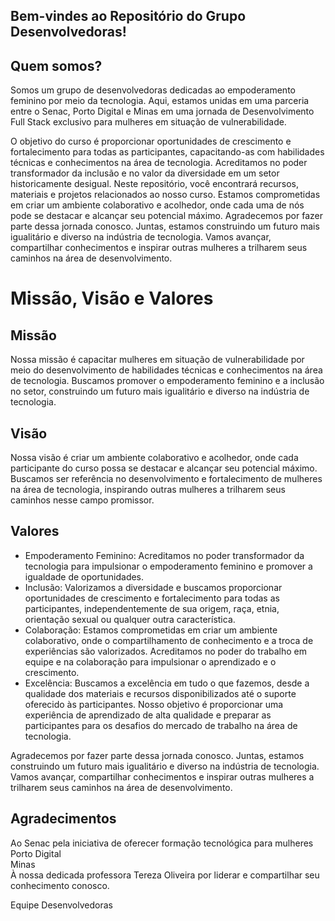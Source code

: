 ## Bem-vindes ao Repositório do Grupo Desenvolvedoras!

## Quem somos?
Somos um grupo de desenvolvedoras dedicadas ao empoderamento feminino por meio da tecnologia. Aqui, estamos unidas em uma parceria entre o Senac, Porto Digital e Minas em uma jornada de Desenvolvimento Full Stack exclusivo para mulheres em situação de vulnerabilidade.<br>



O objetivo do curso é proporcionar oportunidades de crescimento e fortalecimento para todas as participantes, capacitando-as com habilidades técnicas e conhecimentos na área de tecnologia. Acreditamos no poder transformador da inclusão e no valor da diversidade em um setor historicamente desigual.
Neste repositório, você encontrará recursos, materiais e projetos relacionados ao nosso curso. Estamos comprometidas em criar um ambiente colaborativo e acolhedor, onde cada uma de nós pode se destacar e alcançar seu potencial máximo.
Agradecemos por fazer parte dessa jornada conosco. Juntas, estamos construindo um futuro mais igualitário e diverso na indústria de tecnologia. Vamos avançar, compartilhar conhecimentos e inspirar outras mulheres a trilharem seus caminhos na área de desenvolvimento.

# Missão, Visão e Valores

## Missão
Nossa missão é capacitar mulheres em situação de vulnerabilidade por meio do desenvolvimento de habilidades técnicas e conhecimentos na área de tecnologia. Buscamos promover o empoderamento feminino e a inclusão no setor, construindo um futuro mais igualitário e diverso na indústria de tecnologia.

## Visão
Nossa visão é criar um ambiente colaborativo e acolhedor, onde cada participante do curso possa se destacar e alcançar seu potencial máximo. Buscamos ser referência no desenvolvimento e fortalecimento de mulheres na área de tecnologia, inspirando outras mulheres a trilharem seus caminhos nesse campo promissor.

## Valores
- Empoderamento Feminino: Acreditamos no poder transformador da tecnologia para impulsionar o empoderamento feminino e promover a igualdade de oportunidades.
- Inclusão: Valorizamos a diversidade e buscamos proporcionar oportunidades de crescimento e fortalecimento para todas as participantes, independentemente de sua origem, raça, etnia, orientação sexual ou qualquer outra característica.
- Colaboração: Estamos comprometidas em criar um ambiente colaborativo, onde o compartilhamento de conhecimento e a troca de experiências são valorizados. Acreditamos no poder do trabalho em equipe e na colaboração para impulsionar o aprendizado e o crescimento.
- Excelência: Buscamos a excelência em tudo o que fazemos, desde a qualidade dos materiais e recursos disponibilizados até o suporte oferecido às participantes. Nosso objetivo é proporcionar uma experiência de aprendizado de alta qualidade e preparar as participantes para os desafios do mercado de trabalho na área de tecnologia.

Agradecemos por fazer parte dessa jornada conosco. Juntas, estamos construindo um futuro mais igualitário e diverso na indústria de tecnologia. Vamos avançar, compartilhar conhecimentos e inspirar outras mulheres a trilharem seus caminhos na área de desenvolvimento.

## Agradecimentos
Ao Senac pela iniciativa de oferecer formação tecnológica para mulheres<br>
Porto Digital<br>
Minas<br>
À nossa dedicada professora Tereza Oliveira por liderar e compartilhar seu conhecimento conosco.


Equipe Desenvolvedoras

<!--:rocket:  Nossa nave é pilotada pela maravilhosa [Tereza Oliveira](https://www.linkedin.com/in/tereza-oliveira/). Pernambucana, olindence, mulher negra e periférica que nos inspira com sua trajetória de superação e conquistas. Possui uma ampla trajetória como desenvolvedora de software, administradora de empresas, professora e educadora social. Em 2020, Tereza iniciou sua transição de carreira para o campo tecnológico, trazendo consigo sua paixão pelo ensino e seu conhecimento prático. Além disso, é idealizadora, criadora e coordenadora do projeto [Café Tech](https://www.instagram.com/cafetech90/), uma comunidade de mentoria em grupo para pessoas em transição de carreira para áreas tecnológicas diversas com intuito de impulsionar pessoas para o mercado de trabalho. Sua jornada inspiradora é um exemplo para todas nós, mostrando que é possível realizar mudanças significativas e seguir nossos sonhos.

Equipe Desenvolvedoras
| ----------------------------------------------------------------------- | ------------------ |
|🚀 Nossa nave é pilotada pela maravilhosa Tereza Oliveira. Pernambucana, |                   |
|olindence, mulher negra e periférica que nos inspira com sua trajetória de  |                   |
|superação e conquistas. Possui uma ampla trajetória como desenvolvedora de |                   |
|software, administradora de empresas, professora e educadora social. Em  |                   |
|2020, Tereza iniciou sua transição de carreira para o campo tecnológico,  |                   |
|trazendo consigo sua paixão pelo ensino e seu conhecimento prático. Além  |                   |
|comunidade de mentoria em grupo para pessoas em transição de carreira para |                   |
|áreas tecnológicas diversas com intuito de impulsionar pessoas para o  |                   |
|mercado de trabalho. Sua jornada inspiradora é um exemplo para todas nós,  |                   |
|mostrando que é possível realizar mudanças significativas e seguir nossos  |                   |
|sonhos.                                                                    |                   |

<img src="https://avatars.githubusercontent.com/u/69424172?v=4" height="200" width="200">
--!>
